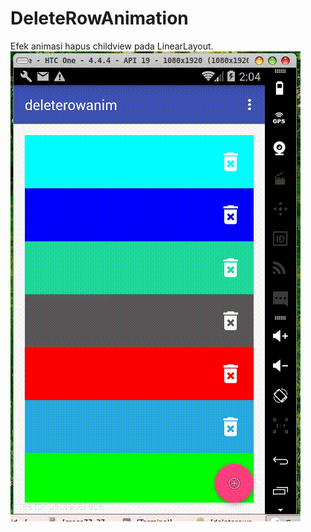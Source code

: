 # DeleteRowAnimation
Efek animasi hapus childview pada LinearLayout.  
![alt tag](https://github.com/hangga/DeleteRowAnimation/blob/master/delete-row_1.gif)
